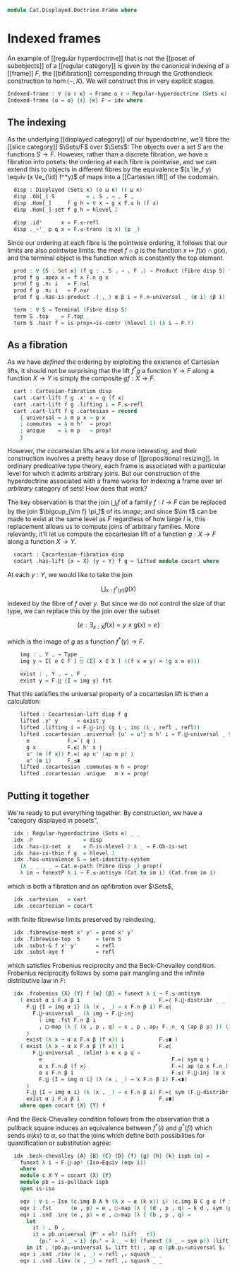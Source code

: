 <!--
```agda
open import Cat.Instances.Sets.Complete
open import Cat.Displayed.Cocartesian
open import Cat.Displayed.Cartesian
open import Cat.Displayed.Doctrine
open import Cat.Diagram.Pullback
open import Cat.Diagram.Terminal
open import Cat.Diagram.Product
open import Cat.Displayed.Fibre
open import Cat.Displayed.Base
open import Cat.Prelude

open import Order.Frame
open import Order.Base

import Cat.Reasoning as Cat

import Order.Frame.Reasoning as Frm

open Regular-hyperdoctrine
open Cocartesian-fibration
open Cartesian-fibration
open Cocartesian-lift
open Cartesian-lift
open is-cocartesian
open is-cartesian
open is-product
open Displayed
open Terminal
open Product
```
-->

```agda
module Cat.Displayed.Doctrine.Frame where
```

# Indexed frames

An example of [[regular hyperdoctrine]] that is not the [[poset of
subobjects]] of a [[regular category]] is given by the canonical
indexing of a [[frame]] $F$, the [[bifibration]] corresponding through
the Grothendieck construction to $\hom(-,X)$. We will construct this in
very explicit stages.

```agda
Indexed-frame : ∀ {o ℓ κ} → Frame o ℓ → Regular-hyperdoctrine (Sets κ) (o ⊔ κ) (ℓ ⊔ κ)
Indexed-frame {o = o} {ℓ} {κ} F = idx where
```

<!--
```agda
  module F = Frm (F .snd)
```
-->

## The indexing

As the underlying [[displayed category]] of our hyperdoctrine, we'll
fibre the [[slice category]] $\Sets/F$ over $\Sets$: The objects over a
set $S$ are the functions $S \to F$. However, rather than a discrete
fibration, we have a fibration into posets: the ordering at each fibre
is pointwise, and we can extend this to objects in different fibres by
the equivalence $(x \le_f y) \equiv (x \le_{\id} f^*y)$ of maps into a
[[Cartesian lift]] of the codomain.

```agda
  disp : Displayed (Sets κ) (o ⊔ κ) (ℓ ⊔ κ)
  disp .Ob[_] S          = ⌞ S ⌟ → ⌞ F ⌟
  disp .Hom[_]     f g h = ∀ x → g x F.≤ h (f x)
  disp .Hom[_]-set f g h = hlevel 2

  disp .id'      x = F.≤-refl
  disp ._∘'_ p q x = F.≤-trans (q x) (p _)
```

<!--
```agda
  disp .idr' f'         = prop!
  disp .idl' f'         = prop!
  disp .assoc' f' g' h' = prop!
```
-->

Since our ordering at each fibre is the pointwise ordering, it follows
that our limits are also pointwise limits: the meet $f \cap g$ is the
function $x \mapsto f(x) \cap g(x)$, and the terminal object is the
function which is constantly the top element.

```agda
  prod : ∀ {S : Set κ} (f g : ⌞ S ⌟ → ⌞ F ⌟) → Product (Fibre disp S) f g
  prod f g .apex x = f x F.∩ g x
  prod f g .π₁ i   = F.∩≤l
  prod f g .π₂ i   = F.∩≤r
  prod f g .has-is-product .⟨_,_⟩ α β i = F.∩-universal _ (α i) (β i)
```

<!--
```agda
  prod f g .has-is-product .π₁∘⟨⟩      = prop!
  prod f g .has-is-product .π₂∘⟨⟩      = prop!
  prod f g .has-is-product .unique _ _ = prop!
```
-->

```agda
  term : ∀ S → Terminal (Fibre disp S)
  term S .top  _ = F.top
  term S .has⊤ f = is-prop∙→is-contr (hlevel 1) (λ i → F.!)
```

## As a fibration

As we have _defined_ the ordering by exploiting the existence of
Cartesian lifts, it should not be surprising that the lift $f^*g$ a
function $Y \to F$ along a function $X \to Y$ is simply the composite
$gf : X \to F$.

```agda
  cart : Cartesian-fibration disp
  cart .cart-lift f g .x' x = g (f x)
  cart .cart-lift f g .lifting i = F.≤-refl
  cart .cart-lift f g .cartesian = record
    { universal = λ m p x → p x
    ; commutes  = λ m h'  → prop!
    ; unique    = λ m p   → prop!
    }
```

However, the *co*cartesian lifts are a lot more interesting, and their
construction involves a pretty heavy dose of [[propositional resizing]].
In ordinary predicative type theory, each frame is associated with a
particular level for which it admits arbitrary joins. But our
construction of the hyperdoctrine associated with a frame works for
indexing a frame over an _arbitrary_ category of sets! How does that
work?

The key observation is that the join $\bigcup_I f$ of a family $f : I
\to F$ can be replaced by the join $\bigcup_{\im f} \pi_1$ of its
_image_; and since $\im f$ can be made to exist at the same level as $F$
regardless of how large $I$ is, this replacement allows us to compute
joins of arbitrary families. More relevantly, it'll let us compute the
cocartesian lift of a function $g : X \to F$ along a function $X \to Y$.

```agda
  cocart : Cocartesian-fibration disp
  cocart .has-lift {x = X} {y = Y} f g = lifted module cocart where
```

At each $y : Y$, we would like to take the join

$$
\bigcup_{x : f^*(y)} g(x)
$$

indexed by the fibre of $f$ over $y$. But since we do not control the
size of that type, we can replace this by the join over the subset

$$
\{ e : \exists_{x : X} f(x) = y \land g(x) = e \}
$$

which is the image of $g$ as a function $f^*(y) \to F$.

```agda
    img : ⌞ Y ⌟ → Type _
    img y = Σ[ e ∈ F ] □ (Σ[ x ∈ X ] ((f x ≡ y) × (g x ≡ e)))

    exist : ⌞ Y ⌟ → ⌞ F ⌟
    exist y = F.⋃ {I = img y} fst
```

That this satisfies the universal property of a cocartesian lift is then
a calculation:

```agda
    lifted : Cocartesian-lift disp f g
    lifted .y' y      = exist y
    lifted .lifting i = F.⋃-inj (g i , inc (i , refl , refl))
    lifted .cocartesian .universal {u' = u'} m h' i = F.⋃-universal _ $ elim! λ e x p q →
      e            F.=˘⟨ q ⟩
      g x          F.≤⟨ h' x ⟩
      u' (m (f x)) F.=⟨ ap u' (ap m p) ⟩
      u' (m i)     F.≤∎
    lifted .cocartesian .commutes m h = prop!
    lifted .cocartesian .unique   m x = prop!
```

## Putting it together

We're ready to put everything together. By construction, we have a
"category displayed in posets",

```agda
  idx : Regular-hyperdoctrine (Sets κ) _ _
  idx .ℙ                = disp
  idx .has-is-set  x    = Π-is-hlevel 2 λ _ → F.Ob-is-set
  idx .has-is-thin f g  = hlevel 1
  idx .has-univalence S = set-identity-system
    (λ _ _ _ _ → Cat.≅-path (Fibre disp _) prop!)
    λ im → funextP λ i → F.≤-antisym (Cat.to im i) (Cat.from im i)
```

which is both a fibration and an opfibration over $\Sets$,

```agda
  idx .cartesian   = cart
  idx .cocartesian = cocart
```

with finite fibrewise limits preserved by reindexing,

```agda
  idx .fibrewise-meet x' y' = prod x' y'
  idx .fibrewise-top  S     = term S
  idx .subst-& f x' y'      = refl
  idx .subst-aye f          = refl
```

which satisfies Frobenius reciprocity and the Beck-Chevalley condition.
Frobenius reciprocity follows by some pair mangling and the infinite
distributive law in $F$:

```agda
  idx .frobenius {X} {Y} f {α} {β} = funext λ i → F.≤-antisym
    ( exist α i F.∩ β i                         F.=⟨ F.⋃-distribr _ _ ⟩
      F.⋃ {I = img α i} (λ (x , _) → x F.∩ β i) F.≤⟨
        F.⋃-universal _ (λ img → F.⋃-inj
          ( img .fst F.∩ β i
          , □-map (λ { (x , p , q) → x , p , ap₂ F._∩_ q (ap β p) }) (img .snd)))
      ⟩
      exist (λ x → α x F.∩ β (f x)) i           F.≤∎ )
    ( exist (λ x → α x F.∩ β (f x)) i           F.≤⟨
        F.⋃-universal _ (elim! λ e x p q →
          e                                         F.=⟨ sym q ⟩
          α x F.∩ β (f x)                           F.=⟨ ap (α x F.∩_) (ap β p) ⟩
          α x F.∩ β i                               F.≤⟨ F.⋃-inj (α x , inc (x , p , refl)) ⟩
          F.⋃ {I = img α i} (λ (x , _) → x F.∩ β i) F.≤∎)
      ⟩
      F.⋃ {I = img α i} (λ (x , _) → x F.∩ β i) F.=⟨ sym (F.⋃-distribr _ _) ⟩
      exist α i F.∩ β i                         F.≤∎)
    where open cocart {X} {Y} f
```

And the Beck-Chevalley condition follows from the observation that a
pullback square induces an equivalence between $f^*(i)$ and $g^*(f i)$
which sends $\alpha(k x)$ to $\alpha$, so that the joins which define
both possibilities for quantification or substitution agree:

```agda
  idx .beck-chevalley {A} {B} {C} {D} {f} {g} {h} {k} ispb {α} =
    funext λ i → F.⋃-apⁱ (Iso→Equiv (eqv i))
    where
    module c X Y = cocart {X} {Y}
    module pb = is-pullback ispb
    open is-iso

    eqv : ∀ i → Iso (c.img D A h (λ x → α (k x)) i) (c.img B C g α (f i))
    eqv i .fst      (e , p) = e , □-map (λ { (d , p , q) → k d , sym (pb.square $ₚ _) ∙ ap f p , q }) p
    eqv i .snd .inv (e , p) = e , □-map (λ { (b , p , q) →
      let
        it : ⌞ D ⌟
        it = pb.universal {P' = el! (Lift _ ⊤)}
          {p₁' = λ _ → i} {p₂' = λ _ → b} (funext (λ _ → sym p)) (lift tt)
      in it , (pb.p₁∘universal $ₚ lift tt) , ap α (pb.p₂∘universal $ₚ lift tt) ∙ q }) p
    eqv i .snd .rinv (x , _) = refl ,ₚ squash _ _
    eqv i .snd .linv (x , _) = refl ,ₚ squash _ _
```
